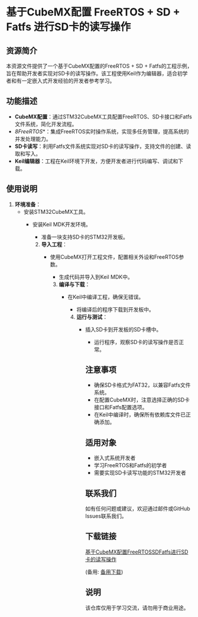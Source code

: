 # 基于CubeMX配置 FreeRTOS + SD + Fatfs 进行SD卡的读写操作

## 资源简介

本资源文件提供了一个基于CubeMX配置的FreeRTOS + SD + Fatfs的工程示例，旨在帮助开发者实现对SD卡的读写操作。该工程使用Keil作为编辑器，适合初学者和有一定嵌入式开发经验的开发者参考学习。

## 功能描述

- **CubeMX配置**：通过STM32CubeMX工具配置FreeRTOS、SD卡接口和Fatfs文件系统，简化开发流程。
- *8FreeRTOS**：集成FreeRTOS实时操作系统，实现多任务管理，提高系统的并发处理能力。
- **SD卡读写**：利用Fatfs文件系统实现对SD卡的读写操作，支持文件的创建、读取和写入。
- **Keil编辑器**：工程在Keil环境下开发，方便开发者进行代码编写、调试和下载。

## 使用说明

1. **环境准备**：
   - 安装STM32CubeMX工具。
      - 安装Keil MDK开发环境。
         - 准备一块支持SD卡的STM32开发板。

         2. **导入工程**：
            - 使用CubeMX打开工程文件，配置相关外设和FreeRTOS参数。
               - 生成代码并导入到Keil MDK中。

               3. **编译与下载**：
                  - 在Keil中编译工程，确保无错误。
                     - 将编译后的程序下载到开发板中。

                     4. **运行与测试**：
                        - 插入SD卡到开发板的SD卡槽中。
                           - 运行程序，观察SD卡的读写操作是否正常。

                           ## 注意事项

                           - 确保SD卡格式为FAT32，以兼容Fatfs文件系统。
                           - 在配置CubeMX时，注意选择正确的SD卡接口和Fatfs配置选项。
                           - 在Keil中编译时，确保所有依赖库文件已正确添加。

                           ## 适用对象

                           - 嵌入式系统开发者
                           - 学习FreeRTOS和Fatfs的初学者
                           - 需要实现SD卡读写功能的STM32开发者

                           ## 联系我们

                           如有任何问题或建议，欢迎通过邮件或GitHub Issues联系我们。

                           ## 下载链接
                           [基于CubeMX配置FreeRTOSSDFatfs进行SD卡的读写操作](https://pan.quark.cn/s/da6cee866020) 

                           (备用: [备用下载](https://pan.baidu.com/s/1tZodSlVGvcLXkgxUcJFcmw?pwd=1234))

                           ## 说明

                           该仓库仅用于学习交流，请勿用于商业用途。
